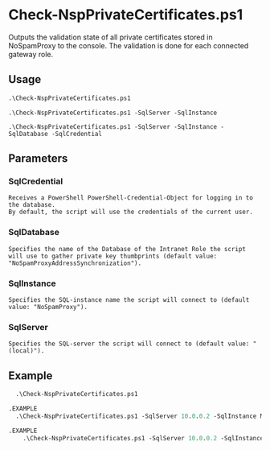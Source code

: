 # Check-NspPrivateCertificates.ps1

Outputs the validation state of all private certificates stored in NoSpamProxy to the console.
The validation is done for each connected gateway role.

## Usage 

```ps
.\Check-NspPrivateCertificates.ps1
```
```
.\Check-NspPrivateCertificates.ps1 -SqlServer -SqlInstance
```
```
.\Check-NspPrivateCertificates.ps1 -SqlServer -SqlInstance -SqlDatabase -SqlCredential
```

## Parameters
### SqlCredential
	Receives a PowerShell PowerShell-Credential-Object for logging in to the database.
    By default, the script will use the credentials of the current user.
    
### SqlDatabase
	Specifies the name of the Database of the Intranet Role the script will use to gather private key thumbprints (default value: "NoSpamProxyAddressSynchronization").

### SqlInstance
    Specifies the SQL-instance name the script will connect to (default value: "NoSpamProxy").

### SqlServer
    Specifies the SQL-server the script will connect to (default value: "(local)").

## Example
```ps
  .\Check-NspPrivateCertificates.ps1
```
```ps
.EXAMPLE
  .\Check-NspPrivateCertificates.ps1 -SqlServer 10.0.0.2 -SqlInstance Mail
```
```ps
.EXAMPLE
	.\Check-NspPrivateCertificates.ps1 -SqlServer 10.0.0.2 -SqlInstance Mail -SqlDatabase NSPIntranet -SqlCredential $Credentials
```
